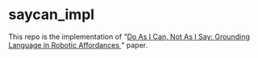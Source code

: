 # saycan_impl

This repo is the implementation of "[Do As I Can, Not As I Say: Grounding Language in Robotic Affordances
](https://arxiv.org/abs/2204.01691)" paper.
